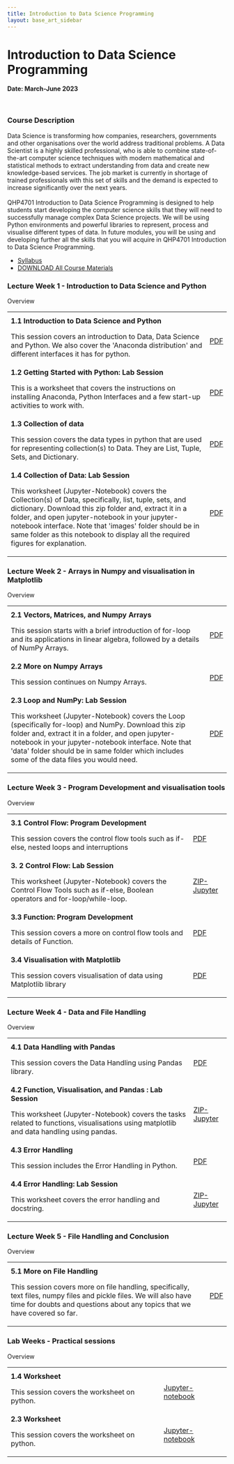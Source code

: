 ```yaml
---
title: Introduction to Data Science Programming
layout: base_art_sidebar
---
```


# Introduction to Data Science Programming
**Date: March-June 2023**


<br>
<div class="panel panel-collapsable is-expanded">
    <div class="panel-heading">
        <h3>Course Description</h3>
            <span class="panel-collapsable-trigger"></span>
        </div>
    <div class="panel-content" style="display: block;">
        <p>Data Science is transforming how companies, researchers, governments and other organisations over the world address traditional problems. A Data Scientist is a highly skilled professional, who is able to combine state-of-the-art computer science techniques with modern mathematical and statistical methods to extract understanding from data and create new knowledge-based services. The job market is currently in shortage of trained professionals with this set of skills and the demand is expected to increase significantly over the next years.
        <br><br>
        QHP4701 Introduction to Data Science Programming is designed to help students start developing the computer science skills that they will need to successfully manage complex Data Science projects. We will be using Python environments and powerful libraries to represent, process and visualise different types of data. In future modules, you will be using and developing further all the skills that you will acquire in QHP4701 Introduction to Data Science Programming.
        </p>
        <ul>
            <li><a href="" target="_blank">Syllabus</a></li>
            <li><a href="">DOWNLOAD All Course Materials</a></li>
        </ul>
        </div>
    </div>



<div class="panel panel-collapsable ">
    <div class="panel-heading">
        <h3>Lecture Week 1 - Introduction to Data Science and Python</h3>
        <span class="panel-collapsable-trigger"></span>
        </div>
    <div class="panel-content">
        <div class="heading" style="margin-top: 0">
            <p>Overview</p>
        </div>
        <table>
            <tr><th colspan="2"></th></tr>
            <tr>
                <td><b>1.1 Introduction to Data Science and Python</b>
                <p>This session covers an introduction to Data, Data Science and Python. We also cover the 'Anaconda distribution' and different interfaces it has for python.</p>
                </td>
                <td><a href="files/1.1_Introduction_to_Data_Science_and_Python.pdf" target="_blank"><aa class="btn btn-small btn-highlight">PDF</aa></a></td>
            </tr>
            <tr>
                <td><b>1.2 Getting Started with Python: Lab Session</b>
                <p>This is a worksheet that covers the instructions on installing Anaconda, Python Interfaces and a few start-up activities to work with.</p>
                </td>
                <td><a href="files/1.2_Getting_Started_with_Python.pdf" target="_blank"><aa class="btn btn-small btn-highlight">PDF</aa></a></td>
            </tr>
            <tr>
                <td><b>1.3 Collection of data</b>
                <p>This session covers the data types in python that are used for representing collection(s) to Data. They are List, Tuple, Sets, and Dictionary. </p>
                </td>
                <td><a href="files/1.3_Collection_of_data.pdf" target="_blank"><aa class="btn btn-small btn-highlight">PDF</aa></a></td>
            </tr>
            <tr>
                <td><b>1.4 Collection of Data: Lab Session</b>
                <p>This worksheet (Jupyter-Notebook) covers the Collection(s) of  Data, specifically, list, tuple, sets, and dictionary. Download this zip folder and, extract it in a folder,  and open jupyter-notebook in your jupyter-notebook interface. Note that 'images' folder should be in same folder as this notebook to display all the required figures for explanation.</p>
                </td>
                <td><a href="#.pdf" target="_blank"><aa class="btn btn-small btn-highlight">PDF</aa></a></td>
            </tr>
            </table>
        </div>
    </div>


<div class="panel panel-collapsable ">
    <div class="panel-heading">
        <h3>Lecture Week 2 - Arrays in Numpy and visualisation in Matplotlib</h3>
        <span class="panel-collapsable-trigger"></span>
        </div>
    <div class="panel-content">
        <div class="heading" style="margin-top: 0">
            <p>Overview</p>
        </div>
        <table>
            <tr><th colspan="2"></th></tr>
            <tr>
                <td><b>2.1 Vectors, Matrices, and Numpy Arrays</b>
                <p>This session starts with a brief introduction of for-loop and its applications in linear algebra, followed by a details of NumPy Arrays.</p>
                </td>
                <td><a href="files/2.1_Vectors_Matrices_Numpy_Arrays.pdf" target="_blank" ><aa class="btn btn-small btn-highlight">PDF</aa></a></td>
            </tr>
            <tr>
                <td><b>2.2 More on Numpy Arrays</b>
                <p>This session continues on Numpy Arrays.</p>
                </td>
                <td><a href="files/2.2_More_on_Numpy_Arrays.pdf" target="_blank"><aa class="btn btn-small btn-highlight">PDF</aa></a></td>
            </tr>
            <tr>
                <td><b>2.3 Loop and NumPy: Lab Session</b>
                <p>This worksheet (Jupyter-Notebook) covers the Loop (specifically for-loop) and NumPy. Download this zip folder and, extract it in a folder,  and open jupyter-notebook in your jupyter-notebook interface. Note that 'data' folder should be in same folder which includes some of the data files you would need.</p>
                </td>
                <td><a href="#.pdf" target="_blank"><aa class="btn btn-small btn-highlight">PDF</aa></a></td>
            </tr>
            </table>
        </div>
    </div>
<div class="panel panel-collapsable ">
    <div class="panel-heading">
        <h3>Lecture Week 3 - Program Development and visualisation tools</h3>
        <span class="panel-collapsable-trigger"></span>
        </div>
    <div class="panel-content">
        <div class="heading" style="margin-top: 0">
            <p>Overview</p>
        </div>
        <table>
            <tr><th colspan="2"></th></tr>
            <tr>
                <td><b>3.1 Control Flow: Program Development</b>
                <p>This session covers the control flow tools such as if-else, nested loops and interruptions</p>
                </td>
                <td><a href="files/3.1_Control_Flow_Program_Development.pdf" target="_blank"> <aa class="btn btn-small btn-highlight">PDF</aa></a></td>
            </tr>
            <tr>
                <td><b>3. 2 Control Flow: Lab Session</b>
                <p>This worksheet (Jupyter-Notebook) covers the Control Flow Tools such as if-else, Boolean operators and for-loop/while-loop.</p>
                </td>
                <td><a href="#.zip" target="_blank"><aa class="btn btn-small btn-highlight">ZIP-Jupyter</aa></a></td>
            </tr>
            <tr>
                <td><b>3.3 Function: Program Development</b>
                <p>This session covers a more on control flow tools and details of Function.</p>
                </td>
                <td><a href="files/3.3_Function_Program_Development.pdf" target="_blank"><aa class="btn btn-small btn-highlight">PDF</aa></a></td>
            </tr>
            <tr>
                <td><b>3.4 Visualisation with Matplotlib</b>
                <p>This session covers visualisation of data using Matplotlib library</p>
                </td>
                <td><a href="files/3.4_Visualisation_with_Matplotlib.pdf" target="_blank" ><aa class="btn btn-small btn-highlight">PDF</aa></a></td>
            </tr>
            </table>
        </div>
    </div>

<div class="panel panel-collapsable ">
    <div class="panel-heading">
        <h3>Lecture Week 4 - Data and File Handling</h3>
        <span class="panel-collapsable-trigger"></span>
        </div>
    <div class="panel-content">
        <div class="heading" style="margin-top: 0">
            <p>Overview</p>
        </div>
        <table>
            <tr><th colspan="2"></th></tr>
            <tr>
                <td><b>4.1 Data Handling with Pandas</b>
                <p>This session covers the Data Handling using Pandas library.</p>
                </td>
                <td><a href="files/4.1_Data_Handling_with_Pandas.pdf" target="_blank"><aa class="btn btn-small btn-highlight">PDF</aa></a></td>
            </tr>
            <tr>
                <td><b>4.2 Function, Visualisation, and Pandas : Lab Session</b>
                <p>This worksheet (Jupyter-Notebook) covers the tasks related to functions, visualisations using matplotlib and data handling using pandas. </p>
                </td>
                <td><a href="#.zip" target="_blank"><aa class="btn btn-small btn-highlight">ZIP-Jupyter</aa></a></td>
            </tr>
            <tr>
                <td><b>4.3 Error Handling</b>
                <p>This session includes the Error Handling in Python.</p>
                </td>
                <td><a href="files/4.3_Error_Handling.pdf" target="_blank"><aa class="btn btn-small btn-highlight">PDF</aa></a></td>
            </tr>
            <tr>
                <td><b>4.4 Error Handling: Lab Session</b>
                <p>This worksheet covers the error handling and docstring.</p>
                </td>
                <td><a href="#.zip" target="_blank"><aa class="btn btn-small btn-highlight">ZIP-Jupyter</aa></a></td>
            </tr>
            </table>
        </div>
    </div>
<div class="panel panel-collapsable ">
    <div class="panel-heading">
        <h3>Lecture Week 5 - File Handling and Conclusion</h3>
        <span class="panel-collapsable-trigger"></span>
        </div>
    <div class="panel-content">
        <div class="heading" style="margin-top: 0">
            <p>Overview</p>
        </div>
        <table>
            <tr><th colspan="2"></th></tr>
            <tr>
                <td><b>5.1 More on File Handling</b>
                <p>This session covers more on file handling, specifically, text files, numpy files and pickle files. We will also have time for doubts and questions about any topics that we have covered so far.</p>
                </td>
                <td><a href="files/5.1_More_on_File_Handling.pdf" target="_blank"><aa class="btn btn-small btn-highlight">PDF</aa></a></td>
            </tr>
            </table>
        </div>
    </div>

<div class="panel panel-collapsable ">
    <div class="panel-heading">
        <h3>Lab Weeks - Practical sessions </h3>
        <span class="panel-collapsable-trigger"></span>
        </div>
    <div class="panel-content">
        <div class="heading" style="margin-top: 0">
            <p>Overview</p>
        </div>
        <table>
            <tr><th colspan="2"></th></tr>
            <tr>
                <td><b>1.4 Worksheet</b>
                <p>This session covers the worksheet on python.</p>
                </td>
                <td><a href="#.pdf" target="_blank"><aa class="btn btn-small btn-highlight">Jupyter-notebook</aa></a></td>
            </tr>
            <tr>
                <td><b>2.3 Worksheet</b>
                <p>This session covers the worksheet on python.</p>
                </td>
                <td><a href="#.pdf" target="_blank"><aa class="btn btn-small btn-highlight">
                Jupyter-notebook</aa></a></td>
            </tr>
            </table>
        </div>
    </div>

<div class="row">
<div class='col-66'>
</div>
</div>
